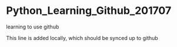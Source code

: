 # Python_Learning_Github_201707
learning to use github

This line is added locally, which should be synced up to github